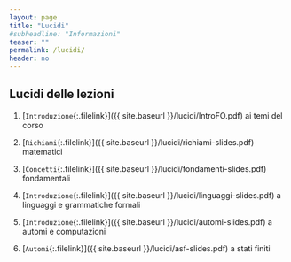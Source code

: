 ```yaml
---
layout: page
title: "Lucidi"
#subheadline: "Informazioni"
teaser: ""
permalink: /lucidi/
header: no
---
```


## Lucidi delle lezioni

1. [`Introduzione`{:.filelink}]({{ site.baseurl }}/lucidi/IntroFO.pdf) ai temi del corso

1. [`Richiami`{:.filelink}]({{ site.baseurl }}/lucidi/richiami-slides.pdf) matematici

1. [`Concetti`{:.filelink}]({{ site.baseurl }}/lucidi/fondamenti-slides.pdf) fondamentali

1. [`Introduzione`{:.filelink}]({{ site.baseurl }}/lucidi/linguaggi-slides.pdf) a linguaggi e grammatiche formali

1. [`Introduzione`{:.filelink}]({{ site.baseurl }}/lucidi/automi-slides.pdf) a automi e computazioni

1. [`Automi`{:.filelink}]({{ site.baseurl }}/lucidi/asf-slides.pdf) a stati finiti

<!--1. [`Equivalenza`{:.filelink}]({{ site.baseurl }}/lucidi/lingreg1-slides.pdf) ASF, GR, ER

1. Alcune [`proprietà`{:.filelink}]({{ site.baseurl }}/lucidi/lingreg2-slides.pdf) dei linguaggi regolari

1.  [`Pumping lemma`{:.filelink}]({{ site.baseurl }}/lucidi/lingreg3-slides.pdf) e non regolarità

1. Grammatiche  [`context free`{:.filelink}]({{ site.baseurl }}/lucidi/cf-slides.pdf), forme ridotte

1. [`Forme normali`{:.filelink}]({{ site.baseurl }}/lucidi/cfnf-slides.pdf) per grammatiche CF

1. [`Pumping lemma`{:.filelink}]({{ site.baseurl }}/lucidi/noncf-slides.pdf) e non contestualità

1. Proprietà dei [`linguaggi CF`{:.filelink}]({{ site.baseurl }}/lucidi/lingcf-slides.pdf)

1. [`Automi a pila`{:.filelink}]({{ site.baseurl }}/lucidi/pda-slides.pdf), relazioni con CFG

1. Introduzione alle [`macchine di Turing`{:.filelink}]({{ site.baseurl }}/lucidi/tm-slides.pdf)

1. L'algoritmo di parsing [`Cocke-Younger-Kasami`{:.filelink}]({{ site.baseurl }}/lucidi/cyk-slides.pdf)

1. Introduzione ai  [`compilatori`{:.filelink}]({{ site.baseurl }}/lucidi/parsing_intro-slides.pdf)

1. Parsing [`top-down`{:.filelink}]({{ site.baseurl }}/lucidi/parsing_topdown-slides.pdf)

1. Parsing [`bottom-up`{:.filelink}]({{ site.baseurl }}/lucidi/parsing_bottomup-slides.pdf)-->